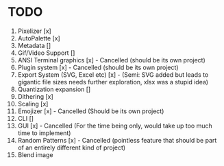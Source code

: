 # TODO

1. Pixelizer [x]
2. AutoPalette [x]
3. Metadata []
4. Gif/Video Support []
5. ANSI Terminal graphics [x] - Cancelled (should be its own project)
6. Plugin system [x] - Cancelled (should be its own project)
7. Export System (SVG, Excel etc) [x] - (Semi: SVG added but leads to gigantic file sizes needs further exploration, xlsx was a stupid idea)
8. Quantization expansion []
9. Dithering [x]
10. Scaling [x]
11. Emojizer [x] - Cancelled (Should be its own project)
12. CLI []
13. GUI [x] - Cancelled (For the time being only, would take up too much time to implement)
14. Random Patterns [x] - Cancelled (pointless feature that should be part of an entirely different kind of project)
15. Blend image